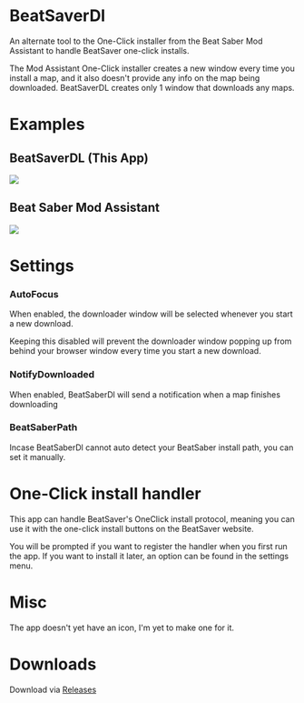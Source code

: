 # BeatSaverDl
An alternate tool to the One-Click installer from the Beat Saber Mod Assistant to handle BeatSaver one-click installs.

The Mod Assistant One-Click installer creates a new window every time you install a map, and it also doesn't provide any info on the map being downloaded. BeatSaverDL creates only 1 window that downloads any maps.


# Examples

## BeatSaverDL (This App)
<img src="https://github.com/ShimmyMySherbet/BeatSaverDl/raw/master/Assets/BSDL.gif">


## Beat Saber Mod Assistant
<img src="https://github.com/ShimmyMySherbet/BeatSaverDl/raw/master/Assets/OCI.gif">

# Settings
### AutoFocus

When enabled, the downloader window will be selected whenever you start a new download.

Keeping this disabled will prevent the downloader window popping up from behind your browser window every time you start a new download.

### NotifyDownloaded

When enabled, BeatSaberDl will send a notification when a map finishes downloading

### BeatSaberPath

Incase BeatSaberDl cannot auto detect your BeatSaber install path, you can set it manually.

# One-Click install handler
This app can handle BeatSaver's OneClick install protocol, meaning you can use it with the one-click install buttons on the BeatSaver website.

You will be prompted if you want to register the handler when you first run the app. If you want to install it later, an option can be found in the settings menu.

# Misc

The app doesn't yet have an icon, I'm yet to make one for it.

# Downloads

Download via <a href="https://github.com/ShimmyMySherbet/BeatSaverDl/releases">Releases</a>
